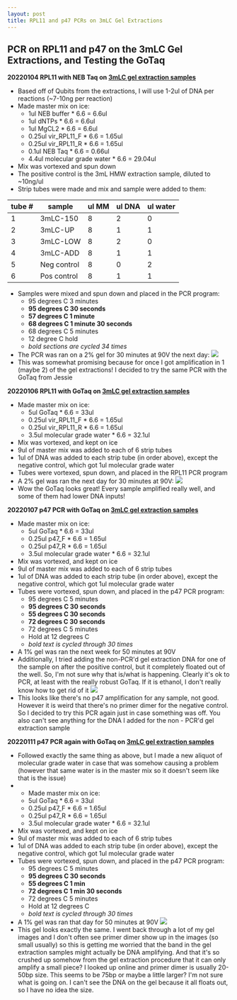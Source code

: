 ```yaml
---
layout: post
title: RPL11 and p47 PCRs on 3mLC Gel Extractions
---
```


## PCR on RPL11 and p47 on the 3mLC Gel Extractions, and Testing the GoTaq

**20220104 RPL11 with NEB Taq on [3mLC gel extraction samples](https://meschedl.github.io/Unckless-Lab-Notebook-Maggie/2022/01/03/HMW-gel-and-Zymo-Extract-3.html)**
- Based off of Qubits from the extractions, I will use 1-2ul of DNA per reactions (~7-10ng per reaction)
- Made master mix on ice:
  - 1ul NEB buffer * 6.6 = 6.6ul
  - 1ul dNTPs * 6.6 = 6.6ul
  - 1ul MgCL2 * 6.6 = 6.6ul
  - 0.25ul vir_RPL11_F * 6.6 = 1.65ul
  - 0.25ul vir_RPL11_R * 6.6 = 1.65ul
  - 0.1ul NEB Taq * 6.6 = 0.66ul
  - 4.4ul molecular grade water * 6.6 = 29.04ul
- Mix was vortexed and spun down
- The positive control is the 3mL HMW extraction sample, diluted to ~10ng/ul
- Strip tubes were made and mix and sample were added to them:

|tube # |sample|ul MM|ul DNA|ul water|
|---|---|---|---|---|
|1|3mLC-150|8|2|0|
|2|3mLC-UP|8|1|1|
|3|3mLC-LOW|8|2|0|
|4|3mLC-ADD|8|1|1|
|5|Neg control|8|0|2|
|6|Pos control|8|1|1|

- Samples were mixed and spun down and placed in the PCR program:
  - 95 degrees C 3 minutes
  - **95 degrees C 30 seconds**
  - **57 degrees C 1 minute**
  - **68 degrees C 1 minute 30 seconds**
  - 68 degrees C 5 minutes
  - 12 degree C hold
  - _bold sections are cycled 34 times_
- The PCR was ran on a 2% gel for 30 minutes at 90V the next day:
![](https://raw.githubusercontent.com/meschedl/Unckless-Lab-Notebook-Maggie/master/images/20220105-RPL11-gel.jpeg)
- This was somewhat promising because for once I got amplification in 1 (maybe 2) of the gel extractions! I decided to try the same PCR with the GoTaq from Jessie

**20220106 RPL11 with GoTaq on [3mLC gel extraction samples](https://meschedl.github.io/Unckless-Lab-Notebook-Maggie/2022/01/03/HMW-gel-and-Zymo-Extract-3.html)**
- Made master mix on ice:
  - 5ul GoTaq * 6.6 = 33ul
  - 0.25ul vir_RPL11_F * 6.6 = 1.65ul
  - 0.25ul vir_RPL11_R * 6.6 = 1.65ul
  - 3.5ul molecular grade water * 6.6 = 32.1ul
- Mix was vortexed, and kept on ice
- 9ul of master mix was added to each of 6 strip tubes
- 1ul of DNA was added to each strip tube (in order above), except the negative control, which got 1ul molecular grade water
- Tubes were vortexed, spun down, and placed in the RPL11 PCR program
- A 2% gel was ran the next day for 30 minutes at 90V:
![](https://raw.githubusercontent.com/meschedl/Unckless-Lab-Notebook-Maggie/master/images/20220107-RPL11-gel-gotaq.jpeg)
- Wow the GoTaq looks great! Every sample amplified really well, and some of them had lower DNA inputs!

**20220107 p47 PCR with GoTaq on [3mLC gel extraction samples](https://meschedl.github.io/Unckless-Lab-Notebook-Maggie/2022/01/03/HMW-gel-and-Zymo-Extract-3.html)**
- Made master mix on ice:
  - 5ul GoTaq * 6.6 = 33ul
  - 0.25ul p47_F * 6.6 = 1.65ul
  - 0.25ul p47_R * 6.6 = 1.65ul
  - 3.5ul molecular grade water * 6.6 = 32.1ul
- Mix was vortexed, and kept on ice
- 9ul of master mix was added to each of 6 strip tubes
- 1ul of DNA was added to each strip tube (in order above), except the negative control, which got 1ul molecular grade water
- Tubes were vortexed, spun down, and placed in the p47 PCR program:
  - 95 degrees C 5 minutes
  - **95 degrees C 30 seconds**
  - **55 degrees C 30 seconds**
  - **72 degrees C 30 seconds**
  - 72 degrees C 5 minutes
  - Hold at 12 degrees C
  - _bold text is cycled through 30 times_
- A 1% gel was ran the next week for 50 minutes at 90V
- Additionally, I tried adding the non-PCR'd gel extraction DNA for one of the sample on after the positive control, but it completely floated out of the well. So, I'm not sure why that is/what is happening. Clearly it's ok to PCR, at least with the really robust GoTaq. If it is ethanol, I don't really know how to get rid of it
![](https://raw.githubusercontent.com/meschedl/Unckless-Lab-Notebook-Maggie/master/images/20220110-p47-gel.jpeg)
- This looks like there's no p47 amplification for any sample, not good. However it is weird that there's no primer dimer for the negative control. So I decided to try this PCR again just in case something was off. You also can't see anything for the DNA I added for the non - PCR'd gel extraction sample

**20220111 p47 PCR again with GoTaq on [3mLC gel extraction samples](https://meschedl.github.io/Unckless-Lab-Notebook-Maggie/2022/01/03/HMW-gel-and-Zymo-Extract-3.html)**
- Followed exactly the same thing as above, but I made a new aliquot of molecular grade water in case that was somehow causing a problem (however that same water is in the master mix so it doesn't seem like that is the issue)
- - Made master mix on ice:
  - 5ul GoTaq * 6.6 = 33ul
  - 0.25ul p47_F * 6.6 = 1.65ul
  - 0.25ul p47_R * 6.6 = 1.65ul
  - 3.5ul molecular grade water * 6.6 = 32.1ul
- Mix was vortexed, and kept on ice
- 9ul of master mix was added to each of 6 strip tubes
- 1ul of DNA was added to each strip tube (in order above), except the negative control, which got 1ul molecular grade water
- Tubes were vortexed, spun down, and placed in the p47 PCR program:
  - 95 degrees C 5 minutes
  - **95 degrees C 30 seconds**
  - **55 degrees C 1 min**
  - **72 degrees C 1 min 30 seconds**
  - 72 degrees C 5 minutes
  - Hold at 12 degrees C
  - _bold text is cycled through 30 times_
- A 1% gel was ran that day for 50 minutes at 90V
![](https://raw.githubusercontent.com/meschedl/Unckless-Lab-Notebook-Maggie/master/images/20220111-p47-gel-again.jpeg)
- This gel looks exactly the same. I went back through a lot of my gel images and I don't often see primer dimer show up in the images (so small usually) so this is getting me worried that the band in the gel extraction samples might actually be DNA amplifying. And that it's so crushed up somehow from the gel extraction procedure that it can only amplify a small piece? I looked up online and primer dimer is usually 20-50bp size. This seems to be 75bp or maybe a little larger? I'm not sure what is going on. I can't see the DNA on the gel because it all floats out, so I have no idea the size. 
